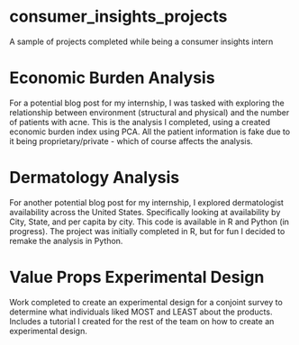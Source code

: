 # consumer_insights_projects
A sample of projects completed while being a consumer insights intern


# Economic Burden Analysis
For a potential blog post for my internship, I was tasked with exploring the relationship between environment (structural and physical) and the number of patients with acne. This is the analysis I completed, using a created economic burden index using PCA. All the patient information is fake due to it being proprietary/private - which of course affects the analysis.

# Dermatology Analysis 
For another potential blog post for my internship, I explored dermatologist availability across the United States. Specifically looking at availability by City, State, and per capita by city. This code is available in R and Python (in progress). The project was initially completed in R, but for fun I decided to remake the analysis in Python. 

# Value Props Experimental Design
Work completed to create an experimental design for a conjoint survey to determine what individuals liked MOST and LEAST about the products. Includes a tutorial I created for the rest of the team on how to create an experimental design. 
